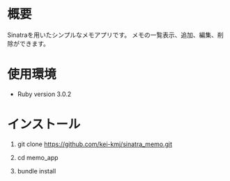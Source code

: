 # 概要
Sinatraを用いたシンプルなメモアプリです。
メモの一覧表示、追加、編集、削除ができます。

# 使用環境
- Ruby version 3.0.2

# インストール
   
 1. git clone https://github.com/kei-kmj/sinatra_memo.git
   
 2. cd memo_app
 
 3. bundle install
